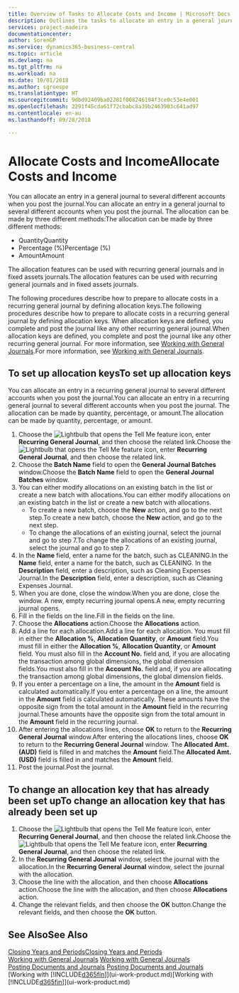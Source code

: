 ```yaml
---
title: Overview of Tasks to Allocate Costs and Income | Microsoft Docs
description: Outlines the tasks to allocate an entry in a general journal to several different accounts when you post the journal.
services: project-madeira
documentationcenter: 
author: SorenGP
ms.service: dynamics365-business-central
ms.topic: article
ms.devlang: na
ms.tgt_pltfrm: na
ms.workload: na
ms.date: 10/01/2018
ms.author: sgroespe
ms.translationtype: HT
ms.sourcegitcommit: 9dbd92409ba02281f008246194f3ce0c53e4e001
ms.openlocfilehash: 2291f45cda61f72cbabc8a39b2463903c641ad97
ms.contentlocale: en-au
ms.lasthandoff: 09/28/2018

---
```

# <a name="allocate-costs-and-income"></a><span data-ttu-id="60e40-103">Allocate Costs and Income</span><span class="sxs-lookup"><span data-stu-id="60e40-103">Allocate Costs and Income</span></span>
<span data-ttu-id="60e40-104">You can allocate an entry in a general journal to several different accounts when you post the journal.</span><span class="sxs-lookup"><span data-stu-id="60e40-104">You can allocate an entry in a general journal to several different accounts when you post the journal.</span></span> <span data-ttu-id="60e40-105">The allocation can be made by three different methods:</span><span class="sxs-lookup"><span data-stu-id="60e40-105">The allocation can be made by three different methods:</span></span>

* <span data-ttu-id="60e40-106">Quantity</span><span class="sxs-lookup"><span data-stu-id="60e40-106">Quantity</span></span>
* <span data-ttu-id="60e40-107">Percentage (%)</span><span class="sxs-lookup"><span data-stu-id="60e40-107">Percentage (%)</span></span>
* <span data-ttu-id="60e40-108">Amount</span><span class="sxs-lookup"><span data-stu-id="60e40-108">Amount</span></span>

<span data-ttu-id="60e40-109">The allocation features can be used with recurring general journals and in fixed assets journals.</span><span class="sxs-lookup"><span data-stu-id="60e40-109">The allocation features can be used with recurring general journals and in fixed assets journals.</span></span>
<!--You can also distribute the cost or revenue of a line to an intercompany partner when you post a sales or purchase document. When you post the document, a line will be posted in your general journal, and a corresponding line will be created in the intercompany outbox.-->

<span data-ttu-id="60e40-110">The following procedures describe how to prepare to allocate costs in a recurring general journal by defining allocation keys.</span><span class="sxs-lookup"><span data-stu-id="60e40-110">The following procedures describe how to prepare to allocate costs in a recurring general journal by defining allocation keys.</span></span> <span data-ttu-id="60e40-111">When allocation keys are defined, you complete and post the journal like any other recurring general journal.</span><span class="sxs-lookup"><span data-stu-id="60e40-111">When allocation keys are defined, you complete and post the journal like any other recurring general journal.</span></span> <span data-ttu-id="60e40-112">For more information, see [Working with General Journals](ui-work-general-journals.md).</span><span class="sxs-lookup"><span data-stu-id="60e40-112">For more information, see [Working with General Journals](ui-work-general-journals.md).</span></span>

## <a name="to-set-up-allocation-keys"></a><span data-ttu-id="60e40-113">To set up allocation keys</span><span class="sxs-lookup"><span data-stu-id="60e40-113">To set up allocation keys</span></span>
<span data-ttu-id="60e40-114">You can allocate an entry in a recurring general journal to several different accounts when you post the journal.</span><span class="sxs-lookup"><span data-stu-id="60e40-114">You can allocate an entry in a recurring general journal to several different accounts when you post the journal.</span></span> <span data-ttu-id="60e40-115">The allocation can be made by quantity, percentage, or amount.</span><span class="sxs-lookup"><span data-stu-id="60e40-115">The allocation can be made by quantity, percentage, or amount.</span></span>
1. <span data-ttu-id="60e40-116">Choose the ![Lightbulb that opens the Tell Me feature](media/ui-search/search_small.png "Tell me what you want to do") icon, enter **Recurring General Journal**, and then choose the related link.</span><span class="sxs-lookup"><span data-stu-id="60e40-116">Choose the ![Lightbulb that opens the Tell Me feature](media/ui-search/search_small.png "Tell me what you want to do") icon, enter **Recurring General Journal**, and then choose the related link.</span></span>
2. <span data-ttu-id="60e40-117">Choose the **Batch Name** field to open the **General Journal Batches** window.</span><span class="sxs-lookup"><span data-stu-id="60e40-117">Choose the **Batch Name** field to open the **General Journal Batches** window.</span></span>
3. <span data-ttu-id="60e40-118">You can either modify allocations on an existing batch in the list or create a new batch with allocations.</span><span class="sxs-lookup"><span data-stu-id="60e40-118">You can either modify allocations on an existing batch in the list or create a new batch with allocations.</span></span>
   * <span data-ttu-id="60e40-119">To create a new batch, choose the **New** action, and go to the next step.</span><span class="sxs-lookup"><span data-stu-id="60e40-119">To create a new batch, choose the **New** action, and go to the next step.</span></span>
   * <span data-ttu-id="60e40-120">To change the allocations of an existing journal, select the journal and go to step 7.</span><span class="sxs-lookup"><span data-stu-id="60e40-120">To change the allocations of an existing journal, select the journal and go to step 7.</span></span>    
4. <span data-ttu-id="60e40-121">In the **Name** field, enter a name for the batch, such as CLEANING.</span><span class="sxs-lookup"><span data-stu-id="60e40-121">In the **Name** field, enter a name for the batch, such as CLEANING.</span></span> <span data-ttu-id="60e40-122">In the **Description** field, enter a description, such as Cleaning Expenses Journal.</span><span class="sxs-lookup"><span data-stu-id="60e40-122">In the **Description** field, enter a description, such as Cleaning Expenses Journal.</span></span>
5. <span data-ttu-id="60e40-123">When you are done, close the window.</span><span class="sxs-lookup"><span data-stu-id="60e40-123">When you are done, close the window.</span></span> <span data-ttu-id="60e40-124">A new, empty recurring journal opens.</span><span class="sxs-lookup"><span data-stu-id="60e40-124">A new, empty recurring journal opens.</span></span>
6. <span data-ttu-id="60e40-125">Fill in the fields on the line.</span><span class="sxs-lookup"><span data-stu-id="60e40-125">Fill in the fields on the line.</span></span>
7. <span data-ttu-id="60e40-126">Choose the **Allocations** action.</span><span class="sxs-lookup"><span data-stu-id="60e40-126">Choose the **Allocations** action.</span></span>
8. <span data-ttu-id="60e40-127">Add a line for each allocation.</span><span class="sxs-lookup"><span data-stu-id="60e40-127">Add a line for each allocation.</span></span> <span data-ttu-id="60e40-128">You must fill in either the **Allocation %**, **Allocation Quantity**, or **Amount** field.</span><span class="sxs-lookup"><span data-stu-id="60e40-128">You must fill in either the **Allocation %**, **Allocation Quantity**, or **Amount** field.</span></span> <span data-ttu-id="60e40-129">You must also fill in the **Account No.** field and, if you are allocating the transaction among global dimensions, the global dimension fields.</span><span class="sxs-lookup"><span data-stu-id="60e40-129">You must also fill in the **Account No.** field and, if you are allocating the transaction among global dimensions, the global dimension fields.</span></span>
9. <span data-ttu-id="60e40-130">If you enter a percentage on a line, the amount in the **Amount** field is calculated automatically.</span><span class="sxs-lookup"><span data-stu-id="60e40-130">If you enter a percentage on a line, the amount in the **Amount** field is calculated automatically.</span></span> <span data-ttu-id="60e40-131">These amounts have the opposite sign from the total amount in the **Amount** field in the recurring journal.</span><span class="sxs-lookup"><span data-stu-id="60e40-131">These amounts have the opposite sign from the total amount in the **Amount** field in the recurring journal.</span></span>
10. <span data-ttu-id="60e40-132">After entering the allocations lines, choose **OK** to return to the **Recurring General Journal** window.</span><span class="sxs-lookup"><span data-stu-id="60e40-132">After entering the allocations lines, choose **OK** to return to the **Recurring General Journal** window.</span></span> <span data-ttu-id="60e40-133">The **Allocated Amt. (AUD)** field is filled in and matches the **Amount** field.</span><span class="sxs-lookup"><span data-stu-id="60e40-133">The **Allocated Amt. (USD)** field is filled in and matches the **Amount** field.</span></span>
11. <span data-ttu-id="60e40-134">Post the journal.</span><span class="sxs-lookup"><span data-stu-id="60e40-134">Post the journal.</span></span>

## <a name="to-change-an-allocation-key-that-has-already-been-set-up"></a><span data-ttu-id="60e40-135">To change an allocation key that has already been set up</span><span class="sxs-lookup"><span data-stu-id="60e40-135">To change an allocation key that has already been set up</span></span>
1. <span data-ttu-id="60e40-136">Choose the ![Lightbulb that opens the Tell Me feature](media/ui-search/search_small.png "Tell me what you want to do") icon, enter **Recurring General Journal**, and then choose the related link.</span><span class="sxs-lookup"><span data-stu-id="60e40-136">Choose the ![Lightbulb that opens the Tell Me feature](media/ui-search/search_small.png "Tell me what you want to do") icon, enter **Recurring General Journal**, and then choose the related link.</span></span>
2. <span data-ttu-id="60e40-137">In the **Recurring General Journal** window, select the journal with the allocation.</span><span class="sxs-lookup"><span data-stu-id="60e40-137">In the **Recurring General Journal** window, select the journal with the allocation.</span></span>
3. <span data-ttu-id="60e40-138">Choose the line with the allocation, and then choose **Allocations** action.</span><span class="sxs-lookup"><span data-stu-id="60e40-138">Choose the line with the allocation, and then choose **Allocations** action.</span></span>
4. <span data-ttu-id="60e40-139">Change the relevant fields, and then choose the **OK** button.</span><span class="sxs-lookup"><span data-stu-id="60e40-139">Change the relevant fields, and then choose the **OK** button.</span></span>

## <a name="see-also"></a><span data-ttu-id="60e40-140">See Also</span><span class="sxs-lookup"><span data-stu-id="60e40-140">See Also</span></span>
[<span data-ttu-id="60e40-141">Closing Years and Periods</span><span class="sxs-lookup"><span data-stu-id="60e40-141">Closing Years and Periods</span></span>](year-close-years-periods.md)  
<span data-ttu-id="60e40-142">[Working with General Journals](ui-work-general-journals.md)  </span><span class="sxs-lookup"><span data-stu-id="60e40-142">[Working with General Journals](ui-work-general-journals.md)  </span></span>  
<span data-ttu-id="60e40-143">[Posting Documents and Journals](ui-post-documents-journals.md)  </span><span class="sxs-lookup"><span data-stu-id="60e40-143">[Posting Documents and Journals](ui-post-documents-journals.md)  </span></span>  
<span data-ttu-id="60e40-144">[Working with [!INCLUDE[d365fin](includes/d365fin_md.md)]](ui-work-product.md)</span><span class="sxs-lookup"><span data-stu-id="60e40-144">[Working with [!INCLUDE[d365fin](includes/d365fin_md.md)]](ui-work-product.md)</span></span>

